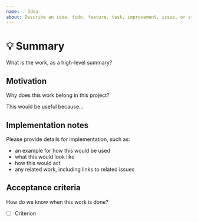 ```yaml
---
name: 💡 Idea
about: Describe an idea, todo, feature, task, improvement, issue, or story
---
```


# 💡 Summary #

What is the work, as a high-level summary?

## Motivation ##

Why does this work belong in this project?

This would be useful because...

## Implementation notes ##

Please provide details for implementation, such as:

- an example for how this would be used
- what this would look like
- how this would act
- any related work, including links to related issues

## Acceptance criteria ##

How do we know when this work is done?

- [ ] Criterion

